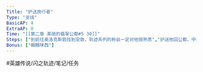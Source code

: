 ```yaml
---
Title: "护送旅行者"
Type: "支线"
BasicAP: 4
ExtraAP: 0
Time: "[[第二章 美丽的翡翠公都#5 30]]"
Steps: ["到前往奥洛克斯砦找到安敦，轨迹系列的粉丝一定对他很熟悉","护送他回公都，中途剧情", "回公都后结束"]
Bonus: ["睏睏咪西"]
---
```


#英雄传说/闪之轨迹/笔记/任务